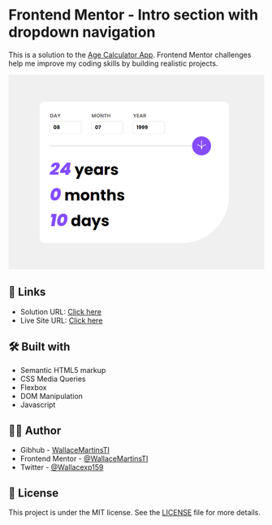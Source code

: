 # Frontend Mentor - Intro section with dropdown navigation

This is a solution to the [Age Calculator App](https://www.frontendmentor.io/challenges/age-calculator-app-dF9DFFpj-Q). Frontend Mentor challenges help me improve my coding skills by building realistic projects.

![](./assets/images/screenshot.png)

## 🔗 Links

- Solution URL: [Click here](https://github.com/WallaceMartinsTI/FM_intro_section_with_dropdown_navigation)
- Live Site URL: [Click here](https://github.com/WallaceMartinsTI/FM_age_calculator_app)

## 🛠️ Built with

- Semantic HTML5 markup
- CSS Media Queries
- Flexbox
- DOM Manipulation
- Javascript

## 👨‍💻 Author

- Gibhub - [WallaceMartinsTI](https://github.com/WallaceMartinsTI)
- Frontend Mentor - [@WallaceMartinsTI](https://www.frontendmentor.io/profile/WallaceMartinsTI)
- Twitter - [@Wallacexp159](https://twitter.com/wallacexp159)

## 📄 License

This project is under the MIT license. See the [LICENSE](LICENSE) file for more details.
<br />

